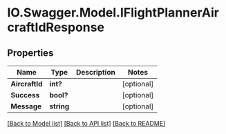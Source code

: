 # IO.Swagger.Model.IFlightPlannerAircraftIdResponse
## Properties

Name | Type | Description | Notes
------------ | ------------- | ------------- | -------------
**AircraftId** | **int?** |  | [optional] 
**Success** | **bool?** |  | [optional] 
**Message** | **string** |  | [optional] 

[[Back to Model list]](../README.md#documentation-for-models) [[Back to API list]](../README.md#documentation-for-api-endpoints) [[Back to README]](../README.md)

